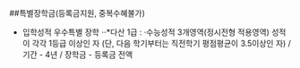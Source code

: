 ##특별장학금(등록금지원, 중복수혜불가)

+ 입학성적 우수특별 장학
⋅⋅*다산 1급 : ·수능성적 3개영역(정시전형 적용영역) 성적이 각각 1등급 이상인 자
(단, 다음 학기부터는 직전학기 평점평균이 3.5이상인 자) / 기간 - 4년 / 장학금 - 등록금 전액

